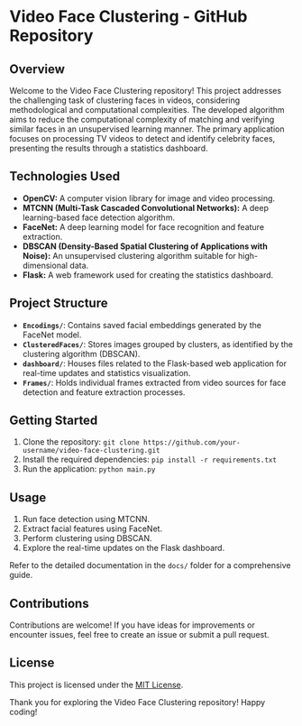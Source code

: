 # Video Face Clustering - GitHub Repository

## Overview

Welcome to the Video Face Clustering repository! This project addresses the challenging task of clustering faces in videos, considering methodological and computational complexities. The developed algorithm aims to reduce the computational complexity of matching and verifying similar faces in an unsupervised learning manner. The primary application focuses on processing TV videos to detect and identify celebrity faces, presenting the results through a statistics dashboard.

## Technologies Used

- **OpenCV:** A computer vision library for image and video processing.
- **MTCNN (Multi-Task Cascaded Convolutional Networks):** A deep learning-based face detection algorithm.
- **FaceNet:** A deep learning model for face recognition and feature extraction.
- **DBSCAN (Density-Based Spatial Clustering of Applications with Noise):** An unsupervised clustering algorithm suitable for high-dimensional data.
- **Flask:** A web framework used for creating the statistics dashboard.

## Project Structure

- **`Encodings/`**: Contains saved facial embeddings generated by the FaceNet model.
- **`ClusteredFaces/`**: Stores images grouped by clusters, as identified by the clustering algorithm (DBSCAN).
- **`dashboard/`**: Houses files related to the Flask-based web application for real-time updates and statistics visualization.
- **`Frames/`**: Holds individual frames extracted from video sources for face detection and feature extraction processes.

## Getting Started

1. Clone the repository: `git clone https://github.com/your-username/video-face-clustering.git`
2. Install the required dependencies: `pip install -r requirements.txt`
3. Run the application: `python main.py`

## Usage

1. Run face detection using MTCNN.
2. Extract facial features using FaceNet.
3. Perform clustering using DBSCAN.
4. Explore the real-time updates on the Flask dashboard.

Refer to the detailed documentation in the `docs/` folder for a comprehensive guide.

## Contributions

Contributions are welcome! If you have ideas for improvements or encounter issues, feel free to create an issue or submit a pull request.

## License

This project is licensed under the [MIT License](LICENSE).

Thank you for exploring the Video Face Clustering repository! Happy coding!
